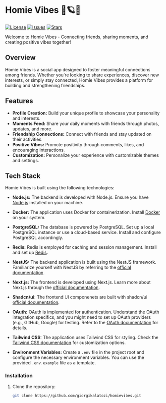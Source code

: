 # Homie Vibes 🏡🪐🕺

[![License](https://img.shields.io/github/license/giorgikalatozi/homievibes)](https://github.com/giorgikalatozi/homievibes)
[![Issues](https://img.shields.io/github/issues/giorgikalatozi/homievibes)](https://github.com/giorgkalatozi/homievibes/issues)
[![Stars](https://img.shields.io/github/stars/giorgikalatozi/homievibes)](https://github.com/giorgikalatozi/homievibes/stargazers)

Welcome to Homie Vibes - Connecting friends, sharing moments, and creating positive vibes together!

## Overview

Homie Vibes is a social app designed to foster meaningful connections among friends. Whether you're looking to share experiences, discover new interests, or simply stay connected, Homie Vibes provides a platform for building and strengthening friendships.

## Features

- **Profile Creation:** Build your unique profile to showcase your personality and interests.
- **Moments Feed:** Share your daily moments with friends through photos, updates, and more.
- **Friendship Connections:** Connect with friends and stay updated on their activities.
- **Positive Vibes:** Promote positivity through comments, likes, and encouraging interactions.
- **Customization:** Personalize your experience with customizable themes and settings.

## Tech Stack

Homie Vibes is built using the following technologies:

- **Node.js:** The backend is developed with Node.js. Ensure you have [Node.js](https://nodejs.org/) installed on your machine.

- **Docker:** The application uses Docker for containerization. Install [Docker](https://www.docker.com/) on your system.

- **PostgreSQL:** The database is powered by PostgreSQL. Set up a local PostgreSQL instance or use a cloud-based service. Install and configure PostgreSQL accordingly.

- **Redis:** Redis is employed for caching and session management. Install and set up [Redis](https://redis.io/).

- **NestJS:** The backend application is built using the NestJS framework. Familiarize yourself with NestJS by referring to the [official documentation](https://docs.nestjs.com/).

- **Next.js:** The frontend is developed using Next.js. Learn more about Next.js through the [official documentation](https://nextjs.org/docs).

- **Shadcn/ui:** The frontend UI componenets are built with shadcn/ui [official documentation](https://ui.shadcn.com/docs/components/accordion).

- **OAuth:** OAuth is implemented for authentication. Understand the OAuth integration specifics, and you might need to set up OAuth providers (e.g., GitHub, Google) for testing. Refer to the [OAuth documentation](https://oauth.net/2/) for details.

- **Tailwind CSS:** The application uses Tailwind CSS for styling. Check the [Tailwind CSS documentation](https://tailwindcss.com/docs) for customization options.

- **Environment Variables:** Create a `.env` file in the project root and configure the necessary environment variables. You can use the provided `.env.example` file as a template.

### Installation

1. Clone the repository:

   ```bash
   git clone https://github.com/giorgikalatozi/homievibes.git
   ```
